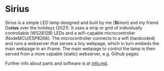 # Sirius
Sirius is a simple LED lamp designed and built by me (**Si**mon) and my friend Da**rius** over the holidays (2021). It uses a strip or grid of individually controllable (WS2812B) LEDs and a wifi-capable microcontroller (NodeMCU/ESP8266). The microcontroller connects to a wifi (hardcoded) and runs a webserver that serves a tiny webpage, which in turn embeds the main webpage in an iframe. The main webpage to control the lamp is then served from a more capable (static) webserver, e.g. Github pages.

Further info about parts and software is at [info.md](info.md).

